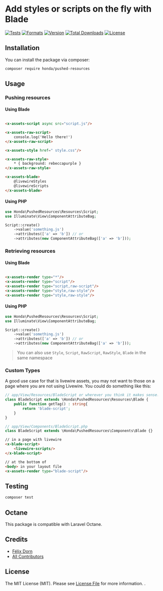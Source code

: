 # Add styles or scripts on the fly with Blade
[![Tests](https://github.com/laravel-honda/pushed-resources/actions/workflows/tests.yml/badge.svg?branch=master)](https://github.com/laravel-honda/pushed-resources/actions/workflows/tests.yml)
[![Formats](https://github.com/laravel-honda/pushed-resources/actions/workflows/formats.yml/badge.svg?branch=master)](https://github.com/laravel-honda/pushed-resources/actions/workflows/formats.yml)
[![Version](https://poser.pugx.org/honda/pushed-resources/version)](//packagist.org/packages/honda/pushed-resources)
[![Total Downloads](https://poser.pugx.org/honda/pushed-resources/downloads)](//packagist.org/packages/honda/pushed-resources)
[![License](https://poser.pugx.org/honda/pushed-resources/license)](//packagist.org/packages/honda/pushed-resources)

## Installation

You can install the package via composer:

```bash
composer require honda/pushed-resources
```

## Usage

### Pushing resources

#### Using Blade

```html

<x-assets-script async src="script.js"/>

<x-assets-raw-script>
    console.log('Hello there!')
</x-assets-raw-script>

<x-assets-style href=" style.css"/>

<x-assets-raw-style>
    * { background: rebeccapurple }
</x-assets-raw-style>

<x-assets-blade>
    @livewireStyles
    @livewireScripts
</x-assets-blade>
```

#### Using PHP

```php
use Honda\PushedResources\Resources\Script;
use Illuminate\View\ComponentAttributeBag;

Script::create()
    ->value('something.js')
    ->attributes(['a' => 'b']) // or
    ->attributes(new ComponentAttributeBag(['a' => 'b']));
```

### Retrieving resources

#### Using Blade

```html

<x-assets-render type="*"/>
<x-assets-render type="script"/>
<x-assets-render type="script,raw-script"/>
<x-assets-render type="style,raw-style"/>
<x-assets-render type="style,raw-style"/>
```

#### Using PHP

```php
use Honda\PushedResources\Resources\Script;
use Illuminate\View\ComponentAttributeBag;

Script::create()
    ->value('something.js')
    ->attributes(['a' => 'b']) // or
    ->attributes(new ComponentAttributeBag(['a' => 'b']));
```

> You can also use `Style`, `Script`, `RawScript`, `RawStyle`, `Blade` in the same namespace

### Custom Types

A good use case for that is livewire assets, you may not want to those on a page where you are not using Livewire. You
could do something like this:

```php
// app/View/Resources/BladeScript or wherever you think it makes sense.
class BladeScript extends \Honda\PushedResources\Resources\Blade {
    public function getTag() : string{
        return 'blade-script';
    }
}
```

```php
// app/View/Components/BladeScript.php
class BladeScript extends \Honda\PushedResources\Components\Blade {}
```

```html
// in a page with livewire
<x-blade-script>
    <livewire-scripts/>
</x-blade-script>

// at the bottom of
<body> in your layout file
<x-assets-render type="blade-script"/>
```

## Testing

```bash
composer test
```

## Octane

This package is compatible with Laravel Octane.

## Credits

- [Félix Dorn](https://github.com/felixdorn)
- [All Contributors](../../contributors)

## License

The MIT License (MIT). Please see [License File](LICENSE.md) for more information. .
